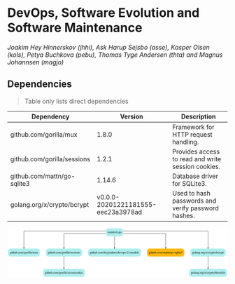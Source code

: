 # DevOps, Software Evolution and Software Maintenance

*Joakim Hey Hinnerskov (jhhi), Ask Harup Sejsbo (asse), Kasper Olsen (kols), Petya Buchkova (pebu), Thomas Tyge Andersen (thta) and Magnus Johannsen (magjo)*

## Dependencies
> Table only lists direct dependencies

| **Dependency**                | **Version**                        	| **Description**                                    	|
|-----------------------------	|------------------------------------	|----------------------------------------------------	|
| github.com/gorilla/mux      	| 1.8.0                              	| Framework for HTTP request handling.               	|
| github.com/gorilla/sessions 	| 1.2.1                              	| Provides access to read and write session cookies. 	|
| github.com/mattn/go-sqlite3 	| 1.14.6                             	| Database driver for SQLite3.                       	|
| golang.org/x/crypto/bcrypt  	| v0.0.0-20201221181555-eec23a3978ad 	| Used to hash passwords and verify password hashes. 	|

<img src="gograph.png"  />